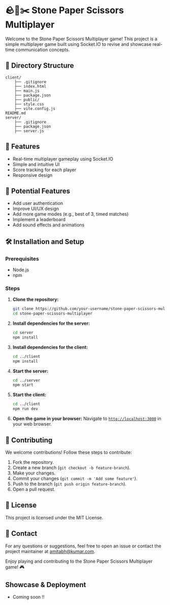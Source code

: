 # 🪨📄✂️ Stone Paper Scissors Multiplayer

Welcome to the Stone Paper Scissors Multiplayer game! This project is a simple multiplayer game built using Socket.IO to revise and showcase real-time communication concepts.

## 📂 Directory Structure
```
client/ 
    ├── .gitignore 
    ├── index.html 
    ├── main.js 
    ├── package.json 
    ├── public/ 
    ├── style.css 
    ├── vite.config.js 
README.md 
server/ 
    ├── .gitignore 
    ├── package.json 
    ├── server.js
```

## 🚀 Features

- Real-time multiplayer gameplay using Socket.IO
- Simple and intuitive UI
- Score tracking for each player
- Responsive design

## 🔮 Potential Features

- Add user authentication
- Improve UI/UX design
- Add more game modes (e.g., best of 3, timed matches)
- Implement a leaderboard
- Add sound effects and animations

## 🛠️ Installation and Setup

### Prerequisites

- Node.js
- npm

### Steps

1. **Clone the repository:**
    ```sh
    git clone https://github.com/your-username/stone-paper-scissors-multiplayer.git
    cd stone-paper-scissors-multiplayer
    ```

2. **Install dependencies for the server:**
    ```sh
    cd server
    npm install
    ```

3. **Install dependencies for the client:**
    ```sh
    cd ../client
    npm install
    ```

4. **Start the server:**
    ```sh
    cd ../server
    npm start
    ```

5. **Start the client:**
    ```sh
    cd ../client
    npm run dev
    ```

6. **Open the game in your browser:**
    Navigate to [`http://localhost:3000`](command:_github.copilot.openSymbolFromReferences?%5B%22%22%2C%5B%7B%22uri%22%3A%7B%22scheme%22%3A%22file%22%2C%22authority%22%3A%22%22%2C%22path%22%3A%22%2Fhome%2Famitabh%2FDocuments%2Fmulti_player%2Fclient%2Fmain.js%22%2C%22query%22%3A%22%22%2C%22fragment%22%3A%22%22%7D%2C%22pos%22%3A%7B%22line%22%3A2%2C%22character%22%3A19%7D%7D%5D%2C%2240e3f6a4-d2ff-4cb8-a8cb-0b8d82ff038c%22%5D "Go to definition") in your web browser.

## 🤝 Contributing

We welcome contributions! Follow these steps to contribute:

1. Fork the repository.
2. Create a new branch (`git checkout -b feature-branch`).
3. Make your changes.
4. Commit your changes (`git commit -m 'Add some feature'`).
5. Push to the branch (`git push origin feature-branch`).
6. Open a pull request.

## 📜 License

This project is licensed under the MIT License.

## 📧 Contact

For any questions or suggestions, feel free to open an issue or contact the project maintainer at [amitabh@kumar.com](amitabhkumarstud@gmail.com).

Enjoy playing and contributing to the Stone Paper Scissors Multiplayer game! 🎮

## Showcase & Deployment 
- Coming soon !!